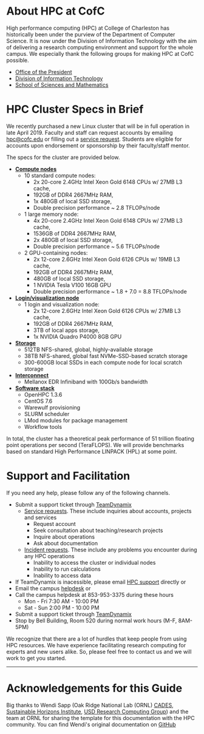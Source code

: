 # About HPC at CofC

High performance computing (HPC) at College of Charleston has historically been
under the purview of the Department of Computer Science. It is now under the
Division of Information Technology with the aim of delivering a research
computing environment and support for the whole campus. We especially thank the
following groups for making HPC at CofC possible.
* [Office of the President](http://president.cofc.edu/about/index.php)
* [Division of Information Technology](http://it.cofc.edu)
* [School of Sciences and Mathematics](http://ssm.cofc.edu)

# HPC Cluster Specs in Brief

We recently purchased a new Linux cluster that will be in full operation in late
April 2019.  Faculty and staff can request accounts by emailing
[hpc@cofc.edu](mailto:hpc@cofc.edu) or filling out a [service
request](https://cofc.teamdynamix.com/TDClient/Requests/ServiceDet?ID=35085).
Students are eligible for accounts upon endorsement or sponsorship by their
faculty/staff mentor.

The specs for the cluster are provided below.

* [**Compute nodes**](hardware.md)
  * 10 standard compute nodes:
    * 2x 20-core 2.4GHz Intel Xeon Gold 6148 CPUs w/ 27MB L3 cache,
    * 192GB of DDR4 2667MHz RAM,
    * 1x 480GB of local SSD storage,
    * Double precision performance ~ 2.8 TFLOPs/node
  * 1 large memory node:
    * 4x 20-core 2.4GHz Intel Xeon Gold 6148 CPUs w/ 27MB L3 cache,
    * 1536GB of DDR4 2667MHz RAM,
    * 2x 480GB of local SSD storage,
    * Double precision performance ~ 5.6 TFLOPs/node
  * 2 GPU-containing nodes:
    * 2x 12-core 2.6GHz Intel Xeon Gold 6126 CPUs w/ 19MB L3 cache,
    * 192GB of DDR4 2667MHz RAM,
    * 480GB of local SSD storage,
    * 1 NVIDIA Tesla V100 16GB GPU
    * Double precision performance ~ 1.8 + 7.0 = 8.8 TFLOPs/node
* [**Login/visualization node**](hardware.md)
  * 1 login and visualization node:
    * 2x 12-core 2.6GHz Intel Xeon Gold 6126 CPUs w/ 27MB L3 cache,
    * 192GB of DDR4 2667MHz RAM,
    * 3TB of local apps storage,
    * 1x NVIDIA Quadro P4000 8GB GPU
* [**Storage**](storage.md)
  * 512TB NFS-shared, global, highly-available storage
  * 38TB NFS-shared, global fast NVMe-SSD-based scratch storage
  * 300-600GB local SSDs in each compute node for local scratch storage
* [**Interconnect**](http://www.mellanox.com/page/products_dyn?product_family=192&mtag=sb7700_sb7790)
  * Mellanox EDR Infiniband with 100Gb/s bandwidth
* [**Software stack**](software.md)
  * OpenHPC 1.3.6
  * CentOS 7.6
  * Warewulf provisioning
  * SLURM scheduler
  * LMod modules for package management
  * Workflow tools

In total, the cluster has a theoretical peak performance of 51 trillion floating point operations per second (TeraFLOPS). We will provide benchmarks based on standard High Performance LINPACK (HPL) at some point.

<!--
The new cluster is composed of
- **10 compute nodes** each with 2x 20-core 2.4GHz Intel Xeon Skylake CPUs, 192GB of memory and 480GB of local storage,
- **1 large memory compute node** with 4x 20-core 2.4GHz  Intel Xeon Skylake CPUs, 1.5TB of memory and 960GB of local storage,
- **2 GPU-containing nodes** each with 2x 12-core 2.6GHz Intel Xeon Skylake CPUs, 1 NVIDIA Tesla V100 GPU, 192GB of RAM and 480GB local storage,
- **1 login and visualization node** with 2x 12-core 24 2.4GHz Intel Xeon Skylake CPUs, 1 NVIDIA Quadro P4000 GPU, 192GB of RAM and 480GB local storage,
- **512TB globally-shared storage**,
- **38TB globally-shared NVMe SSD-based fast scratch storage**,
- **All interconnected with 100Gbps Mellanox EDR InfiniBand fabric**

It runs an **OpenHPC** software stack composed of CentOS 7.6 with WareWulf for management and provisioning, and **SLURM** as the scheduler. It has all the necessary **general as well as subject-specific software libraries and compilers** to ensure that users' software compiles and runs optimally on the cluster.

In total, the cluster can do **51 TeraFLOPS** (trillions of floating point operations per second). We will provide benchmarks based on standard High Performance LINPACK (HPL) at some point.
-->

# Support and Facilitation

If you need any help, please follow any of the following channels.

- Submit a support ticket through [TeamDynamix](https://cofc.teamdynamix.com)
  - [Service requests](https://cofc.teamdynamix.com/TDClient/Requests/ServiceDet?ID=35085). These include inquiries about accounts, projects and services
    - Request account
    - Seek consultation about teaching/research projects
    - Inquire about operations
    - Ask about documentation
  - [Incident requests](https://cofc.teamdynamix.com/TDClient/Requests/ServiceDet?ID=35086). These include any problems you encounter during any HPC operations
    - Inability to access the cluster or individual nodes
    - Inability to run calculations
    - Inability to access data
- If TeamDynamix is inacessible, please email [HPC support](mailto:hpc@cofc.edu) directly or
- Email the campus [helpdesk](mailto:helpdesk@cofc.edu) or
- Call the campus helpdesk at 853-953-3375 during these hours
  - Mon - Fri 7:30 AM - 10:00 PM
  - Sat - Sun 2:00 PM - 10:00 PM
- Submit a support ticket through [TeamDynamix](https://cofc.teamdynamix.com)
- Stop by Bell Building, Room 520 during normal work hours (M-F, 8AM-5PM)

We recognize that there are a lot of hurdles that keep people from using HPC resources. We have experience facilitating research computing for experts and new users alike. So, please feel free to contact us and we will work to get you started.

---
# Acknowledgements for this Guide

Big thanks to Wendi Sapp (Oak Ridge National Lab (ORNL) [CADES](https://cades.ornl.gov/), [Sustainable Horizons Institute](http://shinstitute.org/wendi-sapp-3/), [USD Research Computing Group]( http://rcg.usd.edu)) and the team at ORNL for sharing the template for this documentation with the HPC community. You can find Wendi's original documentation on [GitHub](https://github.com/wendikristine/documentation-template)
